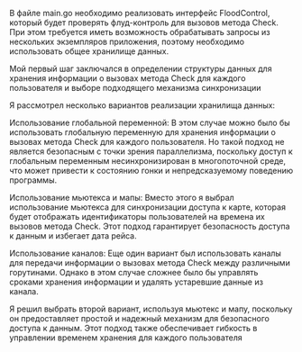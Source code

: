 В файле main.go необходимо реализовать интерфейс FloodControl, который будет проверять флуд-контроль для вызовов метода Check. При этом требуется иметь возможность обрабатывать запросы из нескольких экземпляров приложения, поэтому необходимо использовать общее хранилище данных.

Мой первый шаг заключался в определении структуры данных для хранения информации о вызовах метода Check для каждого пользователя и выборе подходящего механизма синхронизации

Я рассмотрел несколько вариантов реализации хранилища данных:

Использование глобальной переменной: В этом случае можно было бы использовать глобальную переменную для хранения информации о вызовах метода Check для каждого пользователя. Но такой подход не является безопасным с точки зрения параллелизма, поскольку доступ к глобальным переменным несинхронизирован в многопоточной среде, что может привести к состоянию гонки и непредсказуемому поведению программы.

Использование мьютекса и мапы: Вместо этого я выбрал использование мьютекса для синхронизации доступа к карте, которая будет отображать идентификаторы пользователей на времена их вызовов метода Check. Этот подход гарантирует безопасность доступа к данным и избегает дата рейса.

Использование каналов: Еще один вариант был использовать каналы для передачи информации о вызовах метода Check между различными горутинами. Однако в этом случае сложнее было бы управлять сроками хранения информации и удалять устаревшие данные из канала.

Я решил выбрать второй вариант, используя мьютекс и мапу, поскольку он предоставляет простой и надежный механизм для безопасного доступа к данным. Этот подход также обеспечивает гибкость в управлении временем хранения для каждого пользователя